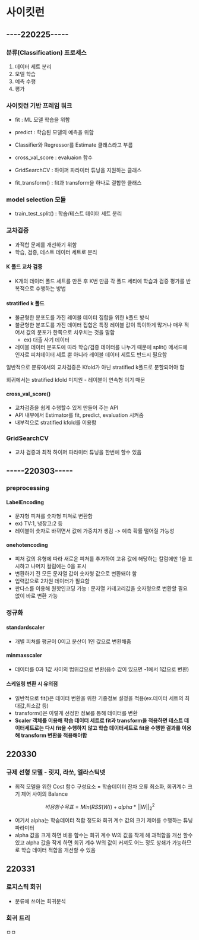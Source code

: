 # 사이킷런

## ----220225-----

### 분류(Classification) 프로세스

1. 데이터 세트 분리
2. 모델 학습
3. 예측 수행
4. 평가

### 사이킷런 기반 프레임 워크

* fit : ML 모델 학습을 위함

* predict : 학습된 모델의 예측을 위함

* Classifier와 Regressor를 Estimate 클래스라고 부름
* cross_val_score : evaluaion 함수
* GridSearchCV : 하이퍼 파라미터 튜닝을 지원하는 클래스
* fit_transform() : fit과 transform을 하나로 결합한 클래스

### model selection 모듈

* train_test_split() : 학습/테스트 데이터 세트 분리

### 교차검증

* 과적합 문제를 개선하기 위함
* 학습, 검증, 테스트 데이터 세트로 분리

#### K 폴드 교차 검증

* K개의 데이터 폴드 세트를 만든 후 K번 만큼 각 폴드 세티에 학습과 검증 평가를 반복적으로 수행하는 방법

#### stratified k 폴드

* 불균형한 분포도를 가진 레이블 데이터 집합을 위한 k폴드 방식
* 불균형한 분포도를 가진 데이터 집합은 특정 레이블 값이 특이하게 많거나 매우 적어서 값의 분포가 한쪽으로 치우치는 것을 말함
  * ex) 대출 사기 데이터
* 레이블 데이터 분포도에 따라 학습/검증 데이터를 나누기 때문에 split() 메서드에 인자로 피처데이터 세트 뿐 아니라 레이블 데이터 세트도 반드시 필요함

일반적으로 분류에서의 교차검증은 Kfold가 아닌 stratified k폴드로 분할되어야 함

회귀에서는 stratified kfold 미지원 - 레이블이 연속형 이기 때문

#### cross_val_score()

* 교차검증을 쉽게 수행할수 있게 만들어 주는 API
* API 내부에서 Estimator를 fit, predict, evaluation 시켜줌
* 내부적으로 stratified kfold를 이용함

### GridSearchCV 

* 교차 검증과 최적 하이퍼 파라미터 튜닝을 한번에 할수 있음



## -----220303-----

### preprocessing

#### LabelEncoding

* 문자형 피쳐를 숫자형 피쳐로 변환함
* ex) TV:1, 냉장고:2 등
* 레이블이 숫자로 바뀌면서 값에 가중치가 생김 -> 예측 확률 떨어질 가능성

#### onehotencoding

* 피쳐 값의 유형에 따라 새로운 피쳐를 추가하여 고유 값에 해당하는 칼럼에만 1을 표시하고 나머지 컬럼에는 0을 표시
* 변환하기 전 모든 문자열 값이 숫자형 값으로 변환돼야 함
* 입력값으로 2차원 데이터가 필요함
* 판다스를 이용해 원핫인코딩 가능 : 문자열 카테고리값을 숫자형으로 변환할 필요 없이 바로 변환 가능

### 정규화

#### standardscaler

* 개별 피쳐를 평균이 0이고 분산이 1인 값으로 변환해줌

#### minmaxscaler

* 데이터를 0과 1값 사이의 범위값으로 변환(음수 값이 있으면 -1에서 1값으로 변환)

#### 스케일링 변환 시 유의점

* 일반적으로 fit()은 데이터 변환을 위한 기중정보 설정을 적용(ex.데이터 세트의 최대값,최소값 등)
* transform()은 이렇게 선정한 정보를 통해 데이터를 변환
* **Scaler 객체를 이용해 학습 데이터 세트로 fit과 transform을 적용하면 테스트 데이터세트로는 다시 fit을 수행하지 않고 학습 데이터세트로 fit을 수행한 결과를 이용해 transform 변환을 적용해야함**

## 220330

### 규제 선형 모델 - 릿지, 라쏘, 엘라스틱넷

* 최적 모델을 위한 Cost 함수 구성요소 = 학습데이터 잔차 오류 최소화, 회귀계수 크기 제어 사이의 Balance

$$
비용 함수 목표 = Min(RSS(W)) + alpha * ||W||^2_2
$$

* 여기서 alpha는 학습데이터 적합 정도와 회귀 계수 값의 크기 제어를 수행하는 튜닝 파라미터
* alpha 값을 크게 하면 비용 함수는 회귀 계수 W의 값을 작게 해 과적합을 개선 할수 있고 alpha 값을 작게 하면 회귀 계수 W의 값이 커져도 어느 정도 상쇄가 가능하므로 학습 데이터 적합을 개선할 수 있음

## 220331

### 로지스틱 회귀

* 분류에 쓰이는 회귀분석

### 회귀 트리

ㅁㅁ

